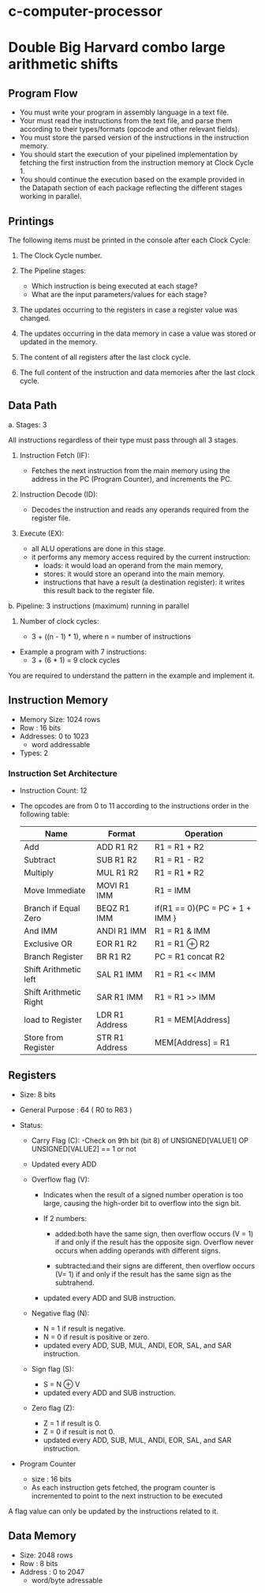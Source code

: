 # c-computer-processor

# Double Big Harvard combo large arithmetic shifts

## Program Flow

- You must write your program in assembly language in a text file.
- Your must read the instructions from the text file, and parse them according to their types/formats (opcode and other relevant fields).
- You must store the parsed version of the instructions in the instruction memory.
- You should start the execution of your pipelined implementation by fetching the first instruction from the instruction memory at Clock Cycle 1.
- You should continue the execution based on the example provided in the Datapath section of each package reflecting the different stages working in parallel.

## Printings

The following items must be printed in the console after each Clock Cycle:

1. The Clock Cycle number.

2. The Pipeline stages:

   - Which instruction is being executed at each stage?
   - What are the input parameters/values for each stage?

3. The updates occurring to the registers in case a register value was changed.

4. The updates occurring in the data memory in case a value was stored or updated in the memory.
5. The content of all registers after the last clock cycle.
6. The full content of the instruction and data memories after the last clock cycle.

## Data Path

a. Stages: 3

All instructions regardless of their type must pass through all 3 stages.

1. Instruction Fetch (IF):
   - Fetches the next instruction from the main memory using the address in the PC (Program Counter), and increments the PC.
2. Instruction Decode (ID):
   - Decodes the instruction and reads any operands required from the register file.
3. Execute (EX):

   - all ALU operations are done in this stage.
   - it performs any memory access required by the current instruction:
     - loads: it would load an operand from the main memory,
     - stores: it would store an operand into the main memory.
     - instructions that have a result (a destination register): it writes this result back to the register file.

b. Pipeline: 3 instructions (maximum) running in parallel

1.  Number of clock cycles:

    - 3 + ((n - 1) \* 1), where n = number of instructions

- Example a program with 7 instructions:
  - 3 + (6 \* 1) = 9 clock cycles

You are required to understand the pattern in the example and implement it.

## Instruction Memory

- Memory Size: 1024 rows
- Row : 16 bits
- Addresses: 0 to 1023
  - word addressable
- Types: 2

### Instruction Set Architecture

- Instruction Count: 12

- The opcodes are from 0 to 11 according to the instructions order in the following table:

  | Name                   | Format         | Operation                       |
  | ---------------------- | -------------- | ------------------------------- |
  | Add                    | ADD R1 R2      | R1 = R1 + R2                    |
  | Subtract               | SUB R1 R2      | R1 = R1 - R2                    |
  | Multiply               | MUL R1 R2      | R1 = R1 \* R2                   |
  | Move Immediate         | MOVI R1 IMM    | R1 = IMM                        |
  | Branch if Equal Zero   | BEQZ R1 IMM    | if(R1 == 0){PC = PC + 1 + IMM } |
  | And IMM                | ANDI R1 IMM    | R1 = R1 & IMM                   |
  | Exclusive OR           | EOR R1 R2      | R1 = R1 ⊕ R2                    |
  | Branch Register        | BR R1 R2       | PC = R1 concat R2               |
  | Shift Arithmetic left  | SAL R1 IMM     | R1 = R1 << IMM                  |
  | Shift Arithmetic Right | SAR R1 IMM     | R1 = R1 >> IMM                  |
  | load to Register       | LDR R1 Address | R1 = MEM[Address]               |
  | Store from Register    | STR R1 Address | MEM[Address] = R1               |

## Registers

- Size: 8 bits
- General Purpose : 64 ( R0 to R63 )
- Status:

  - Carry Flag (C):
    -Check on 9th bit (bit 8) of UNSIGNED[VALUE1] OP UNSIGNED[VALUE2] == 1 or not
  - Updated every ADD

  - Overflow flag (V):

    - Indicates when the result of a signed number operation is too large, causing the high-order bit to overflow into the sign bit.

    - If 2 numbers:

      - added:both have the same sign, then overflow occurs (V = 1) if and only if the result has the opposite sign.
        Overflow never occurs when adding operands with different signs.

      - subtracted:and their signs are different, then overflow occurs (V= 1) if and only if the result has the same sign as the subtrahend.

    - updated every ADD and SUB instruction.

  - Negative flag (N):
    - N = 1 if result is negative.
    - N = 0 if result is positive or zero.
    - updated every ADD, SUB, MUL, ANDI, EOR, SAL, and SAR instruction.
  - Sign flag (S):
    - S = N ⊕ V
    - updated every ADD and SUB instruction.
  - Zero flag (Z):
    - Z = 1 if result is 0.
    - Z = 0 if result is not 0.
    - updated every ADD, SUB, MUL, ANDI, EOR, SAL, and SAR instruction.

- Program Counter
  - size : 16 bits
  - As each instruction gets fetched, the program counter is incremented to point to the next instruction to be executed

A flag value can only be updated by the instructions related to it.

## Data Memory

- Size: 2048 rows
- Row : 8 bits
- Address : 0 to 2047
  - word/byte adressable
